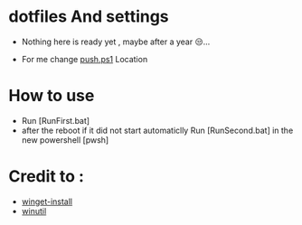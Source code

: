 # dotfiles And settings

 - Nothing here is ready yet , maybe after a year 😒...
 
 - For me change [push.ps1](https://github.com/Qaddoumi/dotfiles/blob/master/push.ps1) Location

# How to use

 - Run [RunFirst.bat]
 - after the reboot if it did not start automaticlly 
   Run [RunSecond.bat] in the new powershell [pwsh]


# Credit to :
 - [winget-install](https://github.com/asheroto/winget-install)
 - [winutil](https://github.com/ChrisTitusTech/winutil)
